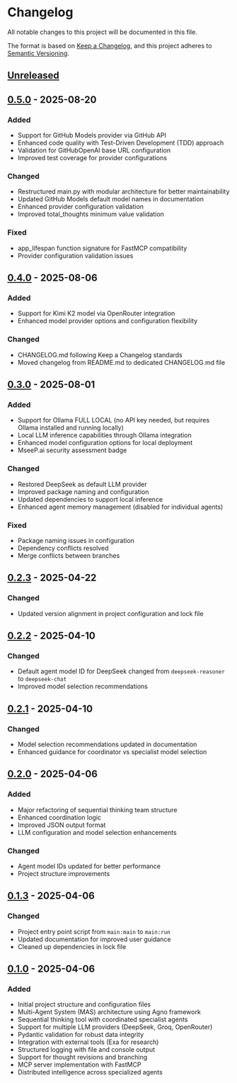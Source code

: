 # Changelog

All notable changes to this project will be documented in this file.

The format is based on [Keep a Changelog](https://keepachangelog.com/en/1.1.0/),
and this project adheres to [Semantic Versioning](https://semver.org/spec/v2.0.0.html).

## [Unreleased]

## [0.5.0] - 2025-08-20

### Added
- Support for GitHub Models provider via GitHub API
- Enhanced code quality with Test-Driven Development (TDD) approach
- Validation for GitHubOpenAI base URL configuration
- Improved test coverage for provider configurations

### Changed
- Restructured main.py with modular architecture for better maintainability
- Updated GitHub Models default model names in documentation
- Enhanced provider configuration validation
- Improved total_thoughts minimum value validation

### Fixed
- app_lifespan function signature for FastMCP compatibility
- Provider configuration validation issues

## [0.4.0] - 2025-08-06

### Added
- Support for Kimi K2 model via OpenRouter integration
- Enhanced model provider options and configuration flexibility

### Changed
- CHANGELOG.md following Keep a Changelog standards
- Moved changelog from README.md to dedicated CHANGELOG.md file

## [0.3.0] - 2025-08-01

### Added
- Support for Ollama FULL LOCAL (no API key needed, but requires Ollama installed and running locally)
- Local LLM inference capabilities through Ollama integration
- Enhanced model configuration options for local deployment
- MseeP.ai security assessment badge

### Changed
- Restored DeepSeek as default LLM provider
- Improved package naming and configuration
- Updated dependencies to support local inference
- Enhanced agent memory management (disabled for individual agents)

### Fixed
- Package naming issues in configuration
- Dependency conflicts resolved
- Merge conflicts between branches

## [0.2.3] - 2025-04-22

### Changed
- Updated version alignment in project configuration and lock file

## [0.2.2] - 2025-04-10

### Changed
- Default agent model ID for DeepSeek changed from `deepseek-reasoner` to `deepseek-chat`
- Improved model selection recommendations

## [0.2.1] - 2025-04-10

### Changed
- Model selection recommendations updated in documentation
- Enhanced guidance for coordinator vs specialist model selection

## [0.2.0] - 2025-04-06

### Added
- Major refactoring of sequential thinking team structure
- Enhanced coordination logic
- Improved JSON output format
- LLM configuration and model selection enhancements

### Changed
- Agent model IDs updated for better performance
- Project structure improvements

## [0.1.3] - 2025-04-06

### Changed
- Project entry point script from `main:main` to `main:run`
- Updated documentation for improved user guidance
- Cleaned up dependencies in lock file

## [0.1.0] - 2025-04-06

### Added
- Initial project structure and configuration files
- Multi-Agent System (MAS) architecture using Agno framework
- Sequential thinking tool with coordinated specialist agents
- Support for multiple LLM providers (DeepSeek, Groq, OpenRouter)
- Pydantic validation for robust data integrity
- Integration with external tools (Exa for research)
- Structured logging with file and console output
- Support for thought revisions and branching
- MCP server implementation with FastMCP
- Distributed intelligence across specialized agents

[Unreleased]: https://github.com/FradSer/mcp-server-mas-sequential-thinking/compare/v0.5.0...HEAD
[0.5.0]: https://github.com/FradSer/mcp-server-mas-sequential-thinking/compare/v0.4.0...v0.5.0
[0.4.0]: https://github.com/FradSer/mcp-server-mas-sequential-thinking/compare/v0.3.0...v0.4.0
[0.3.0]: https://github.com/FradSer/mcp-server-mas-sequential-thinking/compare/v0.2.3...v0.3.0
[0.2.3]: https://github.com/FradSer/mcp-server-mas-sequential-thinking/compare/v0.2.2...v0.2.3
[0.2.2]: https://github.com/FradSer/mcp-server-mas-sequential-thinking/compare/v0.2.1...v0.2.2
[0.2.1]: https://github.com/FradSer/mcp-server-mas-sequential-thinking/compare/v0.2.0...v0.2.1
[0.2.0]: https://github.com/FradSer/mcp-server-mas-sequential-thinking/compare/v0.1.3...v0.2.0
[0.1.3]: https://github.com/FradSer/mcp-server-mas-sequential-thinking/compare/v0.1.0...v0.1.3
[0.1.0]: https://github.com/FradSer/mcp-server-mas-sequential-thinking/releases/tag/v0.1.0